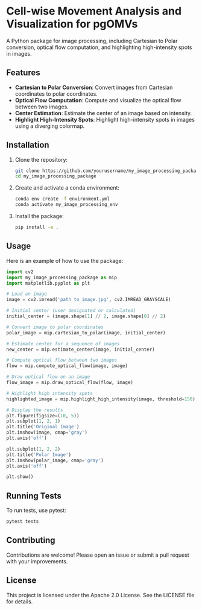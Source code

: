 # Cell-wise Movement Analysis and Visualization for pgOMVs

A Python package for image processing, including Cartesian to Polar conversion, optical flow computation, and highlighting high-intensity spots in images.

## Features

- **Cartesian to Polar Conversion**: Convert images from Cartesian coordinates to polar coordinates.
- **Optical Flow Computation**: Compute and visualize the optical flow between two images.
- **Center Estimation**: Estimate the center of an image based on intensity.
- **Highlight High-Intensity Spots**: Highlight high-intensity spots in images using a diverging colormap.

## Installation

1. Clone the repository:

    ```sh
    git clone https://github.com/yourusername/my_image_processing_package.git
    cd my_image_processing_package
    ```

2. Create and activate a conda environment:

    ```sh
    conda env create -f environment.yml
    conda activate my_image_processing_env
    ```

3. Install the package:

    ```sh
    pip install -e .
    ```

## Usage

Here is an example of how to use the package:

```python
import cv2
import my_image_processing_package as mip
import matplotlib.pyplot as plt

# Load an image
image = cv2.imread('path_to_image.jpg', cv2.IMREAD_GRAYSCALE)

# Initial center (user designated or calculated)
initial_center = (image.shape[1] // 2, image.shape[0] // 2)

# Convert image to polar coordinates
polar_image = mip.cartesian_to_polar(image, initial_center)

# Estimate center for a sequence of images
new_center = mip.estimate_center(image, initial_center)

# Compute optical flow between two images
flow = mip.compute_optical_flow(image, image)

# Draw optical flow on an image
flow_image = mip.draw_optical_flow(flow, image)

# Highlight high intensity spots
highlighted_image = mip.highlight_high_intensity(image, threshold=150)

# Display the results
plt.figure(figsize=(10, 5))
plt.subplot(1, 2, 1)
plt.title('Original Image')
plt.imshow(image, cmap='gray')
plt.axis('off')

plt.subplot(1, 2, 2)
plt.title('Polar Image')
plt.imshow(polar_image, cmap='gray')
plt.axis('off')

plt.show()

```

## Running Tests

To run tests, use pytest:

```sh
pytest tests
```

## Contributing

Contributions are welcome! Please open an issue or submit a pull request with your improvements.

## License

This project is licensed under the Apache 2.0 License. See the LICENSE file for details.

